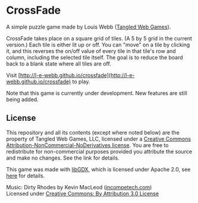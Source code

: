 # CrossFade

A simple puzzle game made by Louis Webb ([Tangled Web Games](https://tangledwebgames.itch.io)).

CrossFade takes place on a square grid of tiles.  (A 5 by 5 grid in the current version.)  Each tile is either lit up or off.  You can "move" on a tile by clicking it, and this reverses the on/off value of every tile in that tile's row and column, including the selected tile itself.  The goal is to reduce the board back to a blank state where all tiles are off.

Visit [http://l-e-webb.github.io/crossfade](http://l-e-webb.github.io/crossfade) to play.

Note that this game is currently under development.  New features are still being added.

## License

This repository and all its contents (except where noted below) are the property of Tangled Web Games, LLC, licensed under a [Creative Commons Attribution-NonCommercial-NoDerivatives license](https://creativecommons.org/licenses/by-nc-nd/4.0/legalcode).  You are free to redistribute for non-commercial purposes provided you attribute the source and make no changes.  See the link for details.

This game was made with [libGDX](https://libgdx.badlogicgames.com), which is licensed under Apache 2.0, see [here](https://github.com/libgdx/libgdx/blob/master/LICENSE) for details.

Music: Dirty Rhodes by Kevin MacLeod ([incompetech.com](https://incompetech.com))<br>
Licensed under [Creative Commons: By Attribution 3.0 License](http://creativecommons.org/licenses/by/3.0/)

